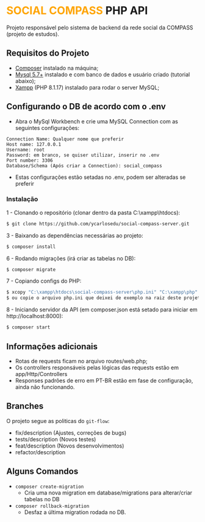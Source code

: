 # <span style="color:orange">SOCIAL COMPASS</span> PHP API

Projeto responsável pelo sistema de backend da rede social da COMPASS (projeto de estudos).

## Requisitos do Projeto
- [Composer](https://getcomposer.org/) instalado na máquina;
- [Mysql 5.7+](https://dev.mysql.com/downloads/workbench/) instalado e com banco de dados e usuário criado (tutorial abaixo);
- [Xampp](https://www.apachefriends.org/download.html) (PHP 8.1.17) instalado para rodar o server MySQL;

## Configurando o DB de acordo com o .env
- Abra o MySql Workbench e crie uma MySQL Connection com as seguintes configurações:
```
Connection Name: Qualquer nome que preferir
Host name: 127.0.0.1 
Username: root
Password: em branco, se quiser utilizar, inserir no .env
Port number: 3306
Database/Schema (Após criar a Connection): social_compass
```
- Estas configurações estão setadas no .env, podem ser alteradas se preferir

### Instalação
1 - Clonando o repositório (clonar dentro da pasta C:\xampp\htdocs):
```bash
$ git clone https://github.com/ycarlosedu/social-compass-server.git
```
3 - Baixando as dependências necessárias ao projeto:
```bash
$ composer install
```
6 - Rodando migrações (irá criar as tabelas no DB):
```bash
$ composer migrate
```
7 - Copiando configs do PHP:
```bash
$ xcopy "C:\xampp\htdocs\social-compass-server\php.ini" "C:\xampp\php"
$ ou copie o arquivo php.ini que deixei de exemplo na raiz deste projeto para dentro da pasta C:\xampp\php
```
8 - Iniciando servidor da API (em composer.json está setado para iniciar em http://localhost:8000):
```bash
$ composer start
```

## Informações adicionais

- Rotas de requests ficam no arquivo routes/web.php;
- Os controllers responsáveis pelas lógicas das requests estão em app/Http/Controllers
- Responses padrões de erro em PT-BR estão em fase de configuração, ainda não funcionando.

## Branches

O projeto segue as politicas do `git-flow`:

- fix/description (Ajustes, correções de bugs)
- tests/description (Novos testes)
- feat/description (Novos desenvolvimentos)
- refactor/description

## Alguns Comandos

- `composer create-migration`
  - Cria uma nova migration em database/migrations para alterar/criar tabelas no DB
- `composer rollback-migration`
  - Desfaz a última migration rodada no DB.
